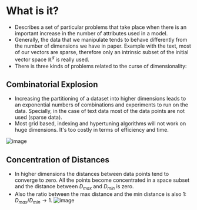 # What is it?
* Describes a set of particular problems that take place when there is an important increase in the number of attributes used in a model.
* Generally, the data that we manipulate tends to behave differently from the number of dimensions we have in paper. Example with the text, most of our vectors are sparse, therefore only an intrinsic subset of the initial vector space $\mathbb{R}^{d}$ is really used.
* There is three kinds of problems related to the curse of dimensionality:

## Combinatorial Explosion
* Increasing the partitioning of a dataset into higher dimensions leads to an exponential numbers of combinations and experiments to run on the data. Specially, in the case of text data most of the data points are not used (sparse data).
* Most grid based, indexing and hypertuning algorithms will not work on huge dimensions. It's too costly in terms of efficiency and time.

![image](pics/combins.png)

## Concentration of Distances
* In higher dimensions the distances between data points tend to converge to zero. All the points become concentrated in a space subset and the distance between $D_{max}$ and $D_{min}$ is zero. 
* Also the ratio between the max distance and the min distance is also 1: $D_{max}/D_{min} \rightarrow 1$.
![image](pics/distances.png)
